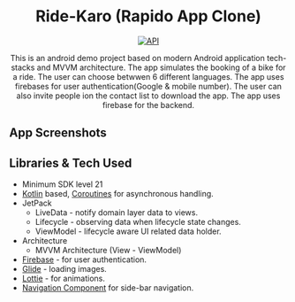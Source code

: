 <h1 align="center">Ride-Karo (Rapido App Clone)</h1>
<p align="center">
  <a href="https://android-arsenal.com/api?level=29"><img alt="API" src="https://img.shields.io/badge/API-21%2B-brightgreen.svg?style=flat"/></a>
</p>
<p align="center">  
This is an android demo project based on modern Android application tech-stacks and MVVM architecture. The app simulates the booking of a bike for a ride. The user can choose betwwen 6 different languages. The app uses firebases for user authentication(Google & mobile number). The user can also invite people ion the contact list to download the app. The app uses firebase for the backend.
</p>

## App Screenshots



























## Libraries & Tech Used
- Minimum SDK level 21
- [Kotlin](https://kotlinlang.org/) based, [Coroutines](https://github.com/Kotlin/kotlinx.coroutines) for asynchronous handling.
- JetPack
  - LiveData - notify domain layer data to views.
  - Lifecycle - observing data when lifecycle state changes.
  - ViewModel - lifecycle aware UI related data holder.
- Architecture
  - MVVM Architecture (View - ViewModel) 
- [Firebase](https://firebase.google.com/) - for user authentication. 
- [Glide](https://github.com/bumptech/glide) - loading images.
- [Lottie](https://github.com/airbnb/lottie-android) - for animations.
- [Navigation Component](https://developer.android.com/jetpack/androidx/releases/navigation) for side-bar navigation.








